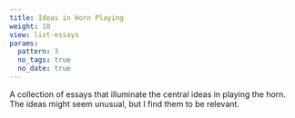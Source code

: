 ```yaml
---
title: Ideas in Horn Playing
weight: 10
view: list-essays
params:  
  pattern: 3
  no_tags: true
  no_date: true
---
```


A collection of essays that illuminate the central ideas in playing the horn. The ideas might seem unusual, but I find them to be relevant.
